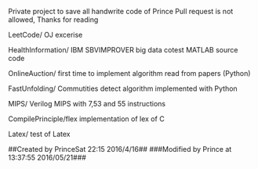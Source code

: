 Private project to save all handwrite code of Prince Pull request is not allowed, Thanks for reading

LeetCode/	OJ excerise

HealthInformation/	IBM SBVIMPROVER big data cotest MATLAB source code 

OnlineAuction/	first time to implement algorithm read from papers (Python)

FastUnfolding/	Commutities detect algorithm implemented with Python

MIPS/	Verilog MIPS with 7,53 and 55 instructions

CompilePrinciple/flex	implementation of lex of C 

Latex/  test of Latex


##Created by PrinceSat 22:15 2016/4/16##
###Modified by Prince at 13:37:55 2016/05/21###
